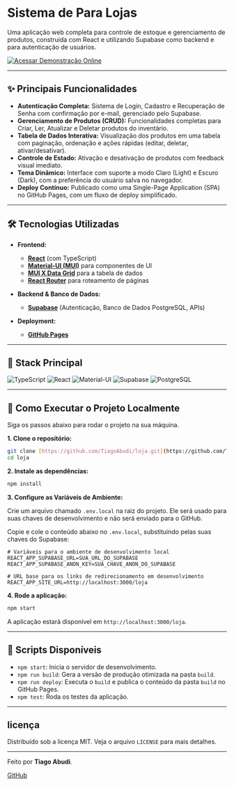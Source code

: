# Sistema de Para Lojas

Uma aplicação web completa para controle de estoque e gerenciamento de produtos, construída com React e utilizando Supabase como backend e para autenticação de usuários.

[![Acessar Demonstração Online](https://img.shields.io/badge/Acessar-Demo%20Online-brightgreen?style=for-the-badge&logo=github)](https://tiagoabudi.github.io/loja/)

---

## ✨ Principais Funcionalidades

- **Autenticação Completa:** Sistema de Login, Cadastro e Recuperação de Senha com confirmação por e-mail, gerenciado pelo Supabase.
- **Gerenciamento de Produtos (CRUD):** Funcionalidades completas para Criar, Ler, Atualizar e Deletar produtos do inventário.
- **Tabela de Dados Interativa:** Visualização dos produtos em uma tabela com paginação, ordenação e ações rápidas (editar, deletar, ativar/desativar).
- **Controle de Estado:** Ativação e desativação de produtos com feedback visual imediato.
- **Tema Dinâmico:** Interface com suporte a modo Claro (Light) e Escuro (Dark), com a preferência do usuário salva no navegador.
- **Deploy Contínuo:** Publicado como uma Single-Page Application (SPA) no GitHub Pages, com um fluxo de deploy simplificado.

---

## 🛠️ Tecnologias Utilizadas

- **Frontend:**
  - [**React**](https://reactjs.org/) (com TypeScript)
  - [**Material-UI (MUI)**](https://mui.com/) para componentes de UI
  - [**MUI X Data Grid**](https://mui.com/x/react-data-grid/) para a tabela de dados
  - [**React Router**](https://reactrouter.com/) para roteamento de páginas

- **Backend & Banco de Dados:**
  - [**Supabase**](https://supabase.com/) (Autenticação, Banco de Dados PostgreSQL, APIs)

- **Deployment:**
  - [**GitHub Pages**](https://pages.github.com/)

---

## 🧠 Stack Principal
![TypeScript](https://img.shields.io/badge/TypeScript-3178C6?style=for-the-badge&logo=typescript&logoColor=white)
![React](https://img.shields.io/badge/React-20232A?style=for-the-badge&logo=react&logoColor=61DAFB)
![Material-UI](https://img.shields.io/badge/Material--UI-007FFF?style=for-the-badge&logo=mui&logoColor=white)
![Supabase](https://img.shields.io/badge/Supabase-3ECF8E?style=for-the-badge&logo=supabase&logoColor=white)
![PostgreSQL](https://img.shields.io/badge/PostgreSQL-4169E1?style=for-the-badge&logo=postgresql&logoColor=white)

---

## 🚀 Como Executar o Projeto Localmente

Siga os passos abaixo para rodar o projeto na sua máquina.

**1. Clone o repositório:**
```bash
git clone [https://github.com/TiagoAbudi/loja.git](https://github.com/TiagoAbudi/loja.git)
cd loja
```

**2. Instale as dependências:**
```bash
npm install
```

**3. Configure as Variáveis de Ambiente:**

Crie um arquivo chamado `.env.local` na raiz do projeto. Ele será usado para suas chaves de desenvolvimento e não será enviado para o GitHub.

Copie e cole o conteúdo abaixo no `.env.local`, substituindo pelas suas chaves do Supabase:

```env
# Variáveis para o ambiente de desenvolvimento local
REACT_APP_SUPABASE_URL=SUA_URL_DO_SUPABASE
REACT_APP_SUPABASE_ANON_KEY=SUA_CHAVE_ANON_DO_SUPABASE

# URL base para os links de redirecionamento em desenvolvimento
REACT_APP_SITE_URL=http://localhost:3000/loja
```

**4. Rode a aplicação:**
```bash
npm start
```
A aplicação estará disponível em `http://localhost:3000/loja`.

---

## 📜 Scripts Disponíveis

- `npm start`: Inicia o servidor de desenvolvimento.
- `npm run build`: Gera a versão de produção otimizada na pasta `build`.
- `npm run deploy`: Executa o `build` e publica o conteúdo da pasta `build` no GitHub Pages.
- `npm test`: Roda os testes da aplicação.

---

##  licença

Distribuído sob a licença MIT. Veja o arquivo `LICENSE` para mais detalhes.

---

Feito por **Tiago Abudi**.

[GitHub](https://github.com/TiagoAbudi)
